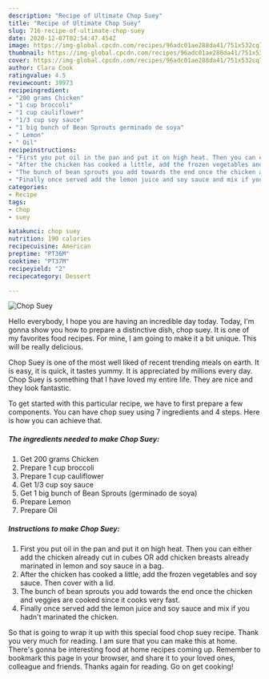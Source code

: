 ```yaml
---
description: "Recipe of Ultimate Chop Suey"
title: "Recipe of Ultimate Chop Suey"
slug: 716-recipe-of-ultimate-chop-suey
date: 2020-12-07T02:54:47.454Z
image: https://img-global.cpcdn.com/recipes/96adc01ae288da41/751x532cq70/chop-suey-recipe-main-photo.jpg
thumbnail: https://img-global.cpcdn.com/recipes/96adc01ae288da41/751x532cq70/chop-suey-recipe-main-photo.jpg
cover: https://img-global.cpcdn.com/recipes/96adc01ae288da41/751x532cq70/chop-suey-recipe-main-photo.jpg
author: Clara Cook
ratingvalue: 4.5
reviewcount: 39973
recipeingredient:
- "200 grams Chicken"
- "1 cup broccoli"
- "1 cup cauliflower"
- "1/3 cup soy sauce"
- "1 big bunch of Bean Sprouts germinado de soya"
- " Lemon"
- " Oil"
recipeinstructions:
- "First you put oil in the pan and put it on high heat. Then you can either add the chicken already cut in cubes OR add chicken breasts already marinated in lemon and soy sauce in a bag."
- "After the chicken has cooked a little, add the frozen vegetables and soy sauce. Then cover with a lid."
- "The bunch of bean sprouts you add towards the end once the chicken and veggies are cooked since it cooks very fast."
- "Finally once served add the lemon juice and soy sauce and mix if you hadn&#39;t marinated the chicken."
categories:
- Recipe
tags:
- chop
- suey

katakunci: chop suey 
nutrition: 190 calories
recipecuisine: American
preptime: "PT36M"
cooktime: "PT37M"
recipeyield: "2"
recipecategory: Dessert

---
```



![Chop Suey](https://img-global.cpcdn.com/recipes/96adc01ae288da41/751x532cq70/chop-suey-recipe-main-photo.jpg)

Hello everybody, I hope you are having an incredible day today. Today, I'm gonna show you how to prepare a distinctive dish, chop suey. It is one of my favorites food recipes. For mine, I am going to make it a bit unique. This will be really delicious.

Chop Suey is one of the most well liked of recent trending meals on earth. It is easy, it is quick, it tastes yummy. It is appreciated by millions every day. Chop Suey is something that I have loved my entire life. They are nice and they look fantastic.




To get started with this particular recipe, we have to first prepare a few components. You can have chop suey using 7 ingredients and 4 steps. Here is how you can achieve that.

<!--inarticleads1-->

##### The ingredients needed to make Chop Suey:

1. Get 200 grams Chicken
1. Prepare 1 cup broccoli
1. Prepare 1 cup cauliflower
1. Get 1/3 cup soy sauce
1. Get 1 big bunch of Bean Sprouts (germinado de soya)
1. Prepare  Lemon
1. Prepare  Oil




<!--inarticleads2-->

##### Instructions to make Chop Suey:

1. First you put oil in the pan and put it on high heat. Then you can either add the chicken already cut in cubes OR add chicken breasts already marinated in lemon and soy sauce in a bag.
1. After the chicken has cooked a little, add the frozen vegetables and soy sauce. Then cover with a lid.
1. The bunch of bean sprouts you add towards the end once the chicken and veggies are cooked since it cooks very fast.
1. Finally once served add the lemon juice and soy sauce and mix if you hadn&#39;t marinated the chicken.




So that is going to wrap it up with this special food chop suey recipe. Thank you very much for reading. I am sure that you can make this at home. There's gonna be interesting food at home recipes coming up. Remember to bookmark this page in your browser, and share it to your loved ones, colleague and friends. Thanks again for reading. Go on get cooking!
